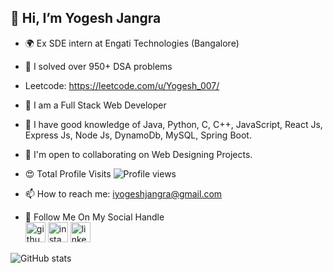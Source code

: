 ## 👋 Hi, I’m Yogesh Jangra 
- 🌍  Ex SDE intern at Engati Technologies (Bangalore) 
- 🚀  I solved over 950+ DSA problems 
- Leetcode: https://leetcode.com/u/Yogesh_007/
- 🧠  I am a Full Stack Web Developer
- 🧠  I have good knowledge of Java, Python, C, C++, JavaScript, React Js, Express Js, Node Js, DynamoDb, MySQL, Spring Boot.
- 🤝  I'm open to collaborating on Web Designing Projects.
- 😍 Total Profile Visits ![Profile views](https://gpvc.arturio.dev/Yogesh1628)  
- 📫 How to reach me: iyogeshjangra@gmail.com

- 🍁 Follow Me On My Social Handle    
  [<img src="https://img.icons8.com/nolan/240/github.png" alt='github' height='32'>](https://github.com/Yogesh1628) 
  [<img src="https://img.icons8.com/nolan/240/instagram-new.png" alt='instagram' height='32'>](https://www.instagram.com/iyogeshjangra/) 
  [<img src="https://img.icons8.com/nolan/240/linkedin.png" alt='linkedin' height='32'>](https://www.linkedin.com/in/yogesh-jangra-03090a224/) 

![GitHub stats](https://github-readme-stats.vercel.app/api?username=Yogesh1628&theme=dark&show_icons=true)

